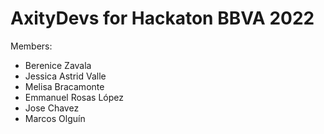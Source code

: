 # AxityDevs for Hackaton BBVA 2022

Members:

- Berenice Zavala
- Jessica Astrid Valle
- Melisa Bracamonte
- Emmanuel Rosas López
- Jose Chavez
- Marcos Olguín
